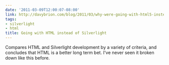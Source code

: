 ```yaml
---
date: '2011-03-09T12:00:07-08:00'
link: http://davybrion.com/blog/2011/03/why-were-going-with-html5-instead-of-silverlight/
tags:
- silverlight
- html
title: Going with HTML instead of Silverlight
---
```


Compares HTML and Silverlight development by a variety of criteria, and concludes that HTML is a better long term bet. I've never seen it broken down like this before.
